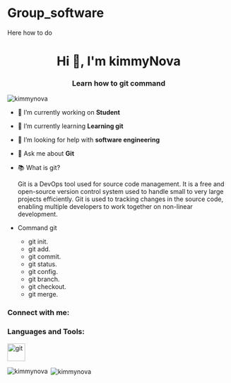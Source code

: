 # Group_software

Here how to do 
    <h1 align="center">Hi 👋, I'm kimmyNova</h1>
<h3 align="center">Learn how to git command</h3>

<p align="left"> <img src="https://komarev.com/ghpvc/?username=kimmynova&label=Profile%20views&color=0e75b6&style=flat" alt="kimmynova" /> </p>



- 🔭 I’m currently working on **Student**

- 🌱 I’m currently learning **Learning git**

- 🤝 I’m looking for help with **software engineering**

- 💬 Ask me about **Git**

- 📚 What is git?
    <p>Git is a DevOps tool used for source code management. It is a free and open-source version control system used to handle small to very large projects efficiently. Git is used to tracking changes in the source code, enabling multiple developers to work together on non-linear development.</p>
- Command git
   - git init.
   - git add.
   - git commit.
   - git status.
   - git config.
   - git branch.
   - git checkout.
   - git merge.



<h3 align="left">Connect with me:</h3>
<p align="left">
</p>

<h3 align="left">Languages and Tools:</h3>
<p align="left"> <a href="https://git-scm.com/" target="_blank" rel="noreferrer"> <img src="https://www.vectorlogo.zone/logos/git-scm/git-scm-icon.svg" alt="git" width="40" height="40"/> </a> </p>

<p><img align="left" src="https://github-readme-stats.vercel.app/api/top-langs?username=kimmynova&show_icons=true&locale=en&layout=compact" alt="kimmynova" /></p>

<p>&nbsp;<img align="center" src="https://github-readme-stats.vercel.app/api?username=kimmynova&show_icons=true&locale=en" alt="kimmynova" /></p>
